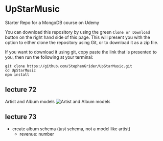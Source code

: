 # UpStarMusic
Starter Repo for a MongoDB course on Udemy

You can download this repository by using the green `Clone or Download` button on the right hand side of this page.  This will present you with the option to either clone the repository using Git, or to download it as a zip file.

If you want to download it using git, copy paste the link that is presented to you, then run the following at your terminal:

```
git clone https://github.com/StephenGrider/UpStarMusic.git
cd UpStarMusic
npm install
```

## lecture 72
Artist and Album models
![Artist and Album models](https://i.imgur.com/sAJjiUx.png)

## lecture 73
- create album schema (just schema, not a model like artist)
  + revenue: number